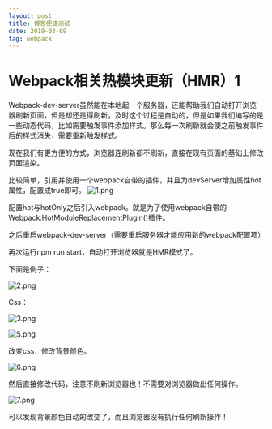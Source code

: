 ```yaml
---
layout: post
title: 博客便捷测试
date: 2019-03-09 
tag: webpack
---
```


Webpack相关热模块更新（HMR）1
=============================

Webpack-dev-server虽然能在本地起一个服务器，还能帮助我们自动打开浏览器刷新页面，但是却还是得刷新，及时这个过程是自动的，但是如果我们编写的是一些动态代码，比如需要触发事件添加样式。那么每一次刷新就会使之前触发事件后的样式消失，需要重新触发样式。

现在我们有更方便的方式，浏览器连刷新都不刷新，直接在现有页面的基础上修改页面渲染。

比较简单，引用并使用一个webpack自带的插件，并且为devServer增加属性hot属性，配置成true即可。
<img src="https://i.loli.net/2019/03/09/5c8343f182dfb.png" alt="1.png" title="1.png" />

配置hot与hotOnly之后引入webpack。就是为了使用webpack自带的Webpack.HotModuleReplacementPlugin()插件。

之后重启webpack-dev-server（需要重启服务器才能应用新的webpack配置项）

再次运行npm run start，自动打开浏览器就是HMR模式了。

下面是例子：

![2.png](https://i.loli.net/2019/03/09/5c8343f19b87a.png)

Css：

![3.png](https://i.loli.net/2019/03/09/5c8343f19b87e.png)

![5.png](https://i.loli.net/2019/03/09/5c8343f182e5a.png)

改变css，修改背景颜色。

![6.png](https://i.loli.net/2019/03/09/5c8343f16b07c.png)

然后直接修改代码，注意不刷新浏览器也！不需要对浏览器做出任何操作。

![7.png](https://i.loli.net/2019/03/09/5c8343f185198.png)

可以发现背景颜色自动的改变了，而且浏览器没有执行任何刷新操作！
